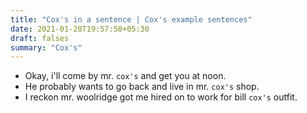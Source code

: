 ```yaml
---
title: "Cox's in a sentence | Cox's example sentences"
date: 2021-01-20T19:57:50+05:30
draft: falses
summary: "Cox's"
---
```

- Okay, i'll come by mr. `cox's` and get you at noon.
- He probably wants to go back and live in mr. `cox's` shop.
- I reckon mr. woolridge got me hired on to work for bill `cox's` outfit.
                 
